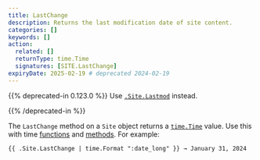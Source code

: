 ```yaml
---
title: LastChange
description: Returns the last modification date of site content.
categories: []
keywords: []
action:
  related: []
  returnType: time.Time
  signatures: [SITE.LastChange]
expiryDate: 2025-02-19 # deprecated 2024-02-19
---
```


{{% deprecated-in 0.123.0 %}}
Use [`.Site.Lastmod`] instead.

[`.Site.Lastmod`]: /methods/site/lastmod/
{{% /deprecated-in %}}

The `LastChange` method on a `Site` object returns a [`time.Time`] value. Use this with time [functions] and [methods]. For example:

```go-html-template
{{ .Site.LastChange | time.Format ":date_long" }} → January 31, 2024

```

[`time.Time`]: https://pkg.go.dev/time#Time
[functions]: /functions/time/
[methods]: /methods/time/
